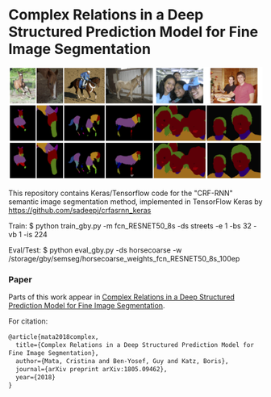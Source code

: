 # Complex Relations in a Deep Structured Prediction Model for Fine Image Segmentation
![sample](sample.png)


This repository contains Keras/Tensorflow code for the "CRF-RNN" semantic image segmentation method, implemented in TensorFlow Keras by https://github.com/sadeepj/crfasrnn_keras


Train:
$ python train_gby.py -m fcn_RESNET50_8s -ds streets -e 1 -bs 32 -vb 1 -is 224

Eval/Test:
$ python eval_gby.py -ds horsecoarse -w /storage/gby/semseg/horsecoarse_weights_fcn_RESNET50_8s_100ep

### Paper
Parts of this work appear in [Complex Relations in a Deep Structured Prediction Model for Fine Image Segmentation](https://arxiv.org/abs/1805.09462).   

For citation: 
```
@article{mata2018complex,
  title={Complex Relations in a Deep Structured Prediction Model for Fine Image Segmentation},
  author={Mata, Cristina and Ben-Yosef, Guy and Katz, Boris},
  journal={arXiv preprint arXiv:1805.09462},
  year={2018}
}
